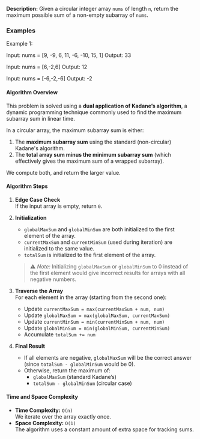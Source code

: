 **Description:**
Given a circular integer array `nums` of length `n`, return the maximum possible sum of a non-empty subarray of `nums`.

### Examples
Example 1:

Input: nums = [9, -9, 6, 11, -6, -10, 15, 1]
Output: 33

Input: nums = [6,-2,6]
Output: 12

Input: nums = [-6,-2,-6]
Output: -2

#### Algorithm Overview

This problem is solved using a **dual application of Kadane’s algorithm**, a dynamic programming technique commonly used to find the maximum subarray sum in linear time.

In a circular array, the maximum subarray sum is either:

1.  The **maximum subarray sum** using the standard (non-circular) Kadane's algorithm.
2.  The **total array sum minus the minimum subarray sum** (which effectively gives the maximum sum of a wrapped subarray).

We compute both, and return the larger value.

#### Algorithm Steps

1.  **Edge Case Check**  
    If the input array is empty, return `0`.
2.  **Initialization**
    
    *   `globalMaxSum` and `globalMinSum` are both initialized to the first element of the array.
    *   `currentMaxSum` and `currentMinSum` (used during iteration) are initialized to the same value.
    *   `totalSum` is initialized to the first element of the array.
    
    > ⚠️ _Note:_ Initializing `globalMaxSum` or `globalMinSum` to 0 instead of the first element would give incorrect results for arrays with all negative numbers.
    
3.  **Traverse the Array**  
    For each element in the array (starting from the second one):
    *   Update `currentMaxSum = max(currentMaxSum + num, num)`
    *   Update `globalMaxSum = max(globalMaxSum, currentMaxSum)`
    *   Update `currentMinSum = min(currentMinSum + num, num)`
    *   Update `globalMinSum = min(globalMinSum, currentMinSum)`
    *   Accumulate `totalSum += num`
4.  **Final Result**
    *   If all elements are negative, `globalMaxSum` will be the correct answer (since `totalSum - globalMinSum` would be 0).
    *   Otherwise, return the maximum of:
        *   `globalMaxSum` (standard Kadane’s)
        *   `totalSum - globalMinSum` (circular case)

#### Time and Space Complexity

*   **Time Complexity:** `O(n)`  
    We iterate over the array exactly once.
*   **Space Complexity:** `O(1)`  
    The algorithm uses a constant amount of extra space for tracking sums.